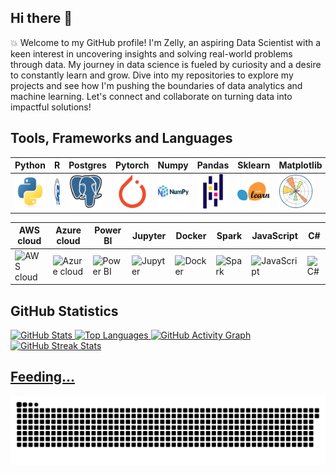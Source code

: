 ## Hi there 👋

:boom: Welcome to my GitHub profile! I'm Zelly, an aspiring Data Scientist with a keen interest in uncovering insights and solving real-world problems through data. My journey in data science is fueled by curiosity and a desire to constantly learn and grow. Dive into my repositories to explore my projects and see how I'm pushing the boundaries of data analytics and machine learning. Let's connect and collaborate on turning data into impactful solutions!

## Tools, Frameworks and Languages

| Python | R  | Postgres | Pytorch | Numpy | Pandas | Sklearn | Matplotlib |   
|---------|-------|--------|---------|----------|----------|----------|-----|
|  <img src="https://github.com/devicons/devicon/blob/master/icons/python/python-original.svg" title="Python"  alt="Python" width="55" height="55"/> |  <img src="https://github.com/devicons/devicon/blob/master/icons/r/r-original.svg" title="R" alt="R" width="55" height="55"/> |   <img src="https://github.com/devicons/devicon/blob/master/icons/postgresql/postgresql-original.svg" title="Postgres" alt="Postgres" width="55" height="55"/>  | <img src="https://github.com/devicons/devicon/blob/master/icons/pytorch/pytorch-original.svg" title="Pytorch"  alt="Pytorch" width="55" height="55"/>| <img src="https://github.com/devicons/devicon/blob/master/icons/numpy/numpy-original-wordmark.svg" title="Numpy" alt="Numpy" width="55" height="55"/>|  <img src="https://github.com/devicons/devicon/blob/master/icons/pandas/pandas-original.svg" title="Pandas" alt="Pandas" width="55" height="55"/>|  <img src="https://github.com/devicons/devicon/blob/master/icons/scikitlearn/scikitlearn-original.svg" title="sklearn" alt="sklearn" width="55" height="55"/>|  <img src="https://github.com/devicons/devicon/blob/master/icons/matplotlib/matplotlib-original.svg" title="mpl" alt="mpl" width="55" height="55"/>| 


| AWS cloud | Azure cloud | Power BI | Jupyter | Docker | Spark | JavaScript | C# |
|-----------|-------------|----------|---------|--------|-------|------------|----|
| <img src="https://cdn.jsdelivr.net/gh/devicons/devicon/icons/amazonwebservices/amazonwebservices-original.svg" title="AWS cloud" alt="AWS cloud" width="55" height="55"/> | <img src="https://cdn.jsdelivr.net/gh/devicons/devicon/icons/microsoftazure/microsoftazure-original.svg" title="Azure cloud" alt="Azure cloud" width="55" height="55"/> | <img src="https://cdn.jsdelivr.net/gh/devicons/devicon/icons/powerbi/powerbi-plain.svg" title="Power BI" alt="Power BI" width="55" height="55"/> | <img src="https://cdn.jsdelivr.net/gh/devicons/devicon/icons/jupyter/jupyter-original-wordmark.svg" title="Jupyter" alt="Jupyter" width="55" height="55"/> | <img src="https://cdn.jsdelivr.net/gh/devicons/devicon/icons/docker/docker-original.svg" title="Docker" alt="Docker" width="55" height="55"/> | <img src="https://cdn.jsdelivr.net/gh/devicons/devicon/icons/apachespark/apachespark-original-wordmark.svg" title="Spark" alt="Spark" width="55" height="55"/> | <img src="https://cdn.jsdelivr.net/gh/devicons/devicon/icons/javascript/javascript-original.svg" title="JavaScript" alt="JavaScript" width="55" height="55"/> | <img src="https://cdn.jsdelivr.net/gh/devicons/devicon/icons/csharp/csharp-original.svg" title="C#" alt="C#" width="55" height="55"/> |





## GitHub Statistics
<div>
  <p align="left">
    <a href="https://github.com/zellyirigon">
      <img height="175em" src="https://github-readme-stats.vercel.app/api?username=zellyirigon&show_icons=true&theme=radical" alt="GitHub Stats">
      <img height="175em" src="https://github-readme-stats.anuraghazra1.vercel.app/api/top-langs/?username=zellyirigon&layout=compact&theme=radical" alt="Top Languages">
      <img height="147em" src="https://github-readme-activity-graph.vercel.app/graph?username=zellyirigon&theme=github" alt="GitHub Activity Graph">
      <img height="147em" src="https://github-readme-streak-stats.herokuapp.com/?user=zellyirigon&theme=radical" alt="GitHub Streak Stats">
</div>


## Feeding...
![Snake animation](https://raw.githubusercontent.com/zellyirigon/zellyirigon/output/github-contribution-grid-snake-dark.svg)


